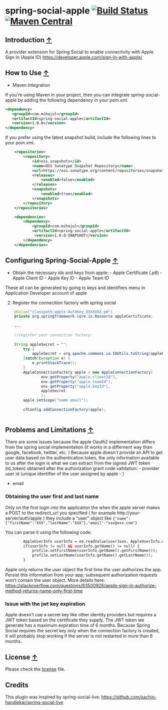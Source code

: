 # spring-social-apple [![Build Status](https://travis-ci.org/mihajul/spring-social-apple.svg)](https://travis-ci.org/mihajul/spring-social-live) [![Maven Central](https://img.shields.io/maven-central/v/com.mihajul/spring-social-apple.svg)](https://img.shields.io/maven-central/v/com.mihajul/spring-social-apple.svg) 

## <a name="introduction">Introduction</a> [&#8593;](#toc)

A provider extension for Spring Social to enable connectivity with Apple Sign In (Apple ID) https://developer.apple.com/sign-in-with-apple/

## <a name="how-to-use">How to Use</a> [&#8593;](#toc)

* Maven Integration

If you're using Maven in your project, then you can integrate spring-social-apple by adding the following dependency in your pom.xml
	
```xml
<dependency>
   <groupId>com.mihajul</groupId>
   <artifactId>spring-social-apple</artifactId>
   <version>1.0.0</version>
</dependency>
```

If you prefer using the latest snapshot build, include the following lines to your pom.xml.
	
```xml
    <repositories>
        <repository>
            <id>oss.snapshots</id>
            <name>OSS Sonatype Snapshot Repository</name>
            <url>https://oss.sonatype.org/content/repositories/snapshots/</url>
            <releases>
                <enabled>false</enabled>
            </releases>
            <snapshots>
                <enabled>true</enabled>
            </snapshots>
        </repository>
    </repositories>

    <dependencies>
        <dependency>
            <groupId>com.mihajul</groupId>
            <artifactId>spring-social-apple</artifactId>
             <version>1.0.0-SNAPSHOT</version>
        </dependency>
    </dependencies>
```


## <a name="projects-using-spring-social-live">Configuring Spring-Social-Apple</a> [&#8593;](#toc)

* Obtain the necessary ids and keys from apple:
		- Apple Certificate (.p8)
		- Apple Client ID
		- Apple Key ID
		- Apple Team ID
		
These all can be generated by going to keys and identifiers menu in Application Developer account of apple


2. Register the connecition factory with spring social
```java
	@Value("classpath:apple-AuthKey_XXXXXXX.p8")
	private org.springframework.core.io.Resource appleCertificate;
	
	...
	
	//register your connection factory:
	
	String appleSecret = "";
		try {
			appleSecret = org.apache.commons.io.IOUtils.toString(appleCertificate.getInputStream(), StandardCharsets.UTF_8.name());
		}catch(Exception e) {
			e.printStackTrace();
		}
		AppleConnectionFactory apple = new AppleConnectionFactory(
				env.getProperty("apple.clientId"),
				env.getProperty("apple.teamId"),
				env.getProperty("apple.keyId"),
				appleSecret
				);
		apple.setScope("name email");
		
		cfConfig.addConnectionFactory(apple);
	
```


## <a name="limitations">Problems and Limitations</a> [&#8593;](#toc)
There are some issues because the apple Oauth2 implementation differs from the spring social implementation (it works in a differnent way than google, facebook, twitter, etc. )
Because apple doesn't provide an API to get user data based on the authentication token, the only information available to us after the login is what we can extract from the signed JWT token (id_token) obtained after the authorization grant code validation:  - provider user id (unique identifier of the user assigned by apple - )
  - email

### Obtaining the user first and last name

Only on the first login into the application the when the apple server makes a POST to the redirect_url you specified ( for example http://your-server/auth/apple ) they include a "user" object 
like ```{"name":{"firstName":"XXX","lastName":"XXX"},"email":"xxx@xxx.com"}```

You can parse it using the following code:

```xml
		AppleUserInfo userInfo = om.readValue(userJson, AppleUserInfo.class);
		if(userInfo != null && userInfo.getName() != null) {
			profile.setFirstName(userInfo.getName().getFirstName());
			profile.setLastName(userInfo.getName().getLastName());
		}
```

Apple only returns the user object the first time the user authorizes the app. Persist this information from your app; subsequent authorization requests won’t contain the user object.
More details here: https://stackoverflow.com/questions/63500926/apple-sign-in-authorize-method-returns-name-only-first-time

### Issue with the jwt key expiration

Apple doesn't use a secret key like other identity providers but requires a JWT token based on the certificate they supply.
The JWT token we generate has a maximum expiration time of 6 months.
Because Spring Social requires the secret key only when the connection factory is created, it will probably stop working if the server is not restarted in more than 6 months.

## <a name="license">License</a> [&#8593;](#toc)

Please check the [license](https://github.com/mihajul/spring-social-apple/blob/master/LICENSE) file.

## <a name="credits">Credits</a>

This plugin was inspired by spring-social-live: https://github.com/sachin-handiekar/spring-social-live
